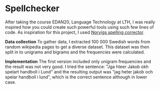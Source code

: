 # Spellchecker

After taking the course EDAN20, Language Technology at LTH, I was really inspired how you could create such powerful tools using such few lines of code. As inspiration for this project, I used [Norvigs spelling corrector](https://www.norvig.com/spell-correct.html).

**Data collection**
To gather data, I extracted 100 000 Swedish words from random wikipedia pages to get a diverse dataset. This dataset was then split in to unigrams and bigrams and the frequencies were calculated.

**Implementation**
The first version included only unigram frequencies and the result was not very good. I tried the sentence: "Jga hteer Jakob okh spelart handboll i Lund" and the resulting output was "jag heter jakob och spelar handboll i lund", which is the correct sentence although in lower case.
